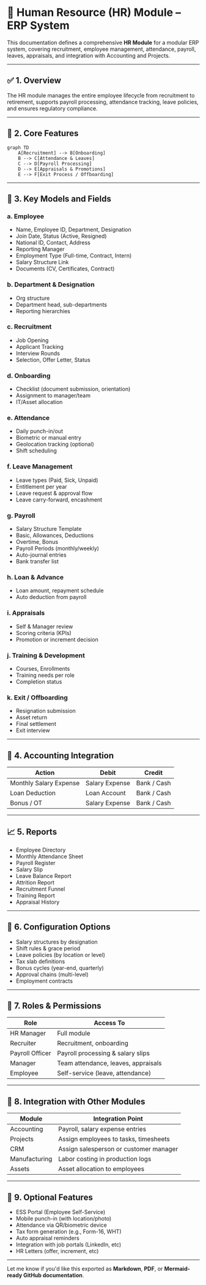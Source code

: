 # 👥 Human Resource (HR) Module – ERP System

This documentation defines a comprehensive **HR Module** for a modular ERP system, covering recruitment, employee management, attendance, payroll, leaves, appraisals, and integration with Accounting and Projects.

---

## ✅ 1. Overview

The HR module manages the entire employee lifecycle from recruitment to retirement, supports payroll processing, attendance tracking, leave policies, and ensures regulatory compliance.

---

## 🧩 2. Core Features

```mermaid
graph TD
    A[Recruitment] --> B[Onboarding]
    B --> C[Attendance & Leaves]
    C --> D[Payroll Processing]
    D --> E[Appraisals & Promotions]
    E --> F[Exit Process / Offboarding]
```

---

## 🧾 3. Key Models and Fields

### a. **Employee**

- Name, Employee ID, Department, Designation
- Join Date, Status (Active, Resigned)
- National ID, Contact, Address
- Reporting Manager
- Employment Type (Full-time, Contract, Intern)
- Salary Structure Link
- Documents (CV, Certificates, Contract)

### b. **Department & Designation**

- Org structure
- Department head, sub-departments
- Reporting hierarchies

### c. **Recruitment**

- Job Opening
- Applicant Tracking
- Interview Rounds
- Selection, Offer Letter, Status

### d. **Onboarding**

- Checklist (document submission, orientation)
- Assignment to manager/team
- IT/Asset allocation

### e. **Attendance**

- Daily punch-in/out
- Biometric or manual entry
- Geolocation tracking (optional)
- Shift scheduling

### f. **Leave Management**

- Leave types (Paid, Sick, Unpaid)
- Entitlement per year
- Leave request & approval flow
- Leave carry-forward, encashment

### g. **Payroll**

- Salary Structure Template
- Basic, Allowances, Deductions
- Overtime, Bonus
- Payroll Periods (monthly/weekly)
- Auto-journal entries
- Bank transfer list

### h. **Loan & Advance**

- Loan amount, repayment schedule
- Auto deduction from payroll

### i. **Appraisals**

- Self & Manager review
- Scoring criteria (KPIs)
- Promotion or increment decision

### j. **Training & Development**

- Courses, Enrollments
- Training needs per role
- Completion status

### k. **Exit / Offboarding**

- Resignation submission
- Asset return
- Final settlement
- Exit interview

---

## 🧮 4. Accounting Integration

| Action                 | Debit          | Credit      |
| ---------------------- | -------------- | ----------- |
| Monthly Salary Expense | Salary Expense | Bank / Cash |
| Loan Deduction         | Loan Account   | Bank / Cash |
| Bonus / OT             | Salary Expense | Bank / Cash |

---

## 📈 5. Reports

- Employee Directory
- Monthly Attendance Sheet
- Payroll Register
- Salary Slip
- Leave Balance Report
- Attrition Report
- Recruitment Funnel
- Training Report
- Appraisal History

---

## 🔧 6. Configuration Options

- Salary structures by designation
- Shift rules & grace period
- Leave policies (by location or level)
- Tax slab definitions
- Bonus cycles (year-end, quarterly)
- Approval chains (multi-level)
- Employment contracts

---

## 🔐 7. Roles & Permissions

| Role            | Access To                           |
| --------------- | ----------------------------------- |
| HR Manager      | Full module                         |
| Recruiter       | Recruitment, onboarding             |
| Payroll Officer | Payroll processing & salary slips   |
| Manager         | Team attendance, leaves, appraisals |
| Employee        | Self-service (leave, attendance)    |

---

## 🔄 8. Integration with Other Modules

| Module        | Integration Point                      |
| ------------- | -------------------------------------- |
| Accounting    | Payroll, salary expense entries        |
| Projects      | Assign employees to tasks, timesheets  |
| CRM           | Assign salesperson or customer manager |
| Manufacturing | Labor costing in production logs       |
| Assets        | Asset allocation to employees          |

---

## 🌟 9. Optional Features

- ESS Portal (Employee Self-Service)
- Mobile punch-in (with location/photo)
- Attendance via QR/biometric device
- Tax form generation (e.g., Form-16, WHT)
- Auto appraisal reminders
- Integration with job portals (LinkedIn, etc)
- HR Letters (offer, increment, etc)

---

Let me know if you'd like this exported as **Markdown**, **PDF**, or **Mermaid-ready GitHub documentation**.

